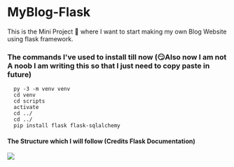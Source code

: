 # MyBlog-Flask
This is the Mini Project 🚀 where I want to start making my own Blog Website using flask framework.



### The commands I've used to install till now (😏Also now I am not A noob I am writing this so that I just need to copy paste in future)

      py -3 -m venv venv
      cd venv
      cd scripts
      activate
      cd ../
      cd ../
      pip install flask flask-sqlalchemy



#### The Structure which I will follow (Credits Flask Documentation)

![](https://res.cloudinary.com/dnv3ztqf1/image/upload/v1599165927/Flask%20Blog%20Website/The%20Flask%20Website%20Structure%20Which%20I%20will%20follow.png)
